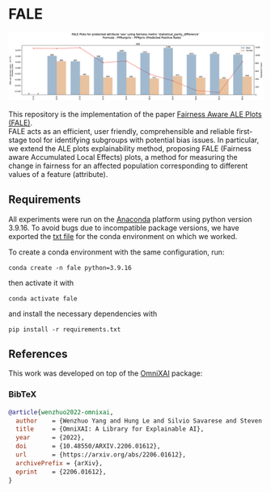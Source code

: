 # FALE

![FALE Overview](examples/age.png)

This repository is the implementation of the paper [Fairness Aware ALE Plots (FALE)](https://arxiv.org/abs/2404.18685). <br>
FALE acts as an efficient, user friendly, comprehensible and reliable first-stage tool for identifying subgroups with potential bias issues. In particular, we extend the ALE plots explainability method, proposing FALE (Fairness aware Accumulated Local Effects) plots, a method for measuring the change in fairness for an affected population corresponding to different values of a feature (attribute).

## Requirements
All experiments were run on the [Anaconda](https://www.anaconda.com/) platform using python version 3.9.16. To avoid bugs due to incompatible package versions, we have exported the [txt file](requirements.txt) for the conda environment on which we worked.

To create a conda environment with the same configuration, run:

```setup
conda create -n fale python=3.9.16
```

then activate it with

```setup
conda activate fale
```

and install the necessary dependencies with

```
pip install -r requirements.txt
```

## References

This work was developed on top of the [OmniXAI](https://github.com/salesforce/OmniXAI) package:

### BibTeX
```bibtex
@article{wenzhuo2022-omnixai,
  author    = {Wenzhuo Yang and Hung Le and Silvio Savarese and Steven Hoi},
  title     = {OmniXAI: A Library for Explainable AI},
  year      = {2022},
  doi       = {10.48550/ARXIV.2206.01612},
  url       = {https://arxiv.org/abs/2206.01612},
  archivePrefix = {arXiv},
  eprint    = {2206.01612},
}
